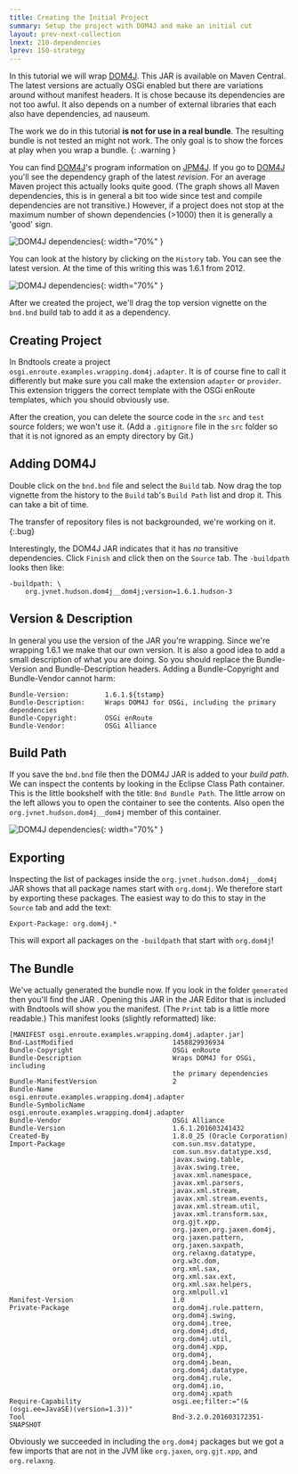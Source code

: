 ```yaml
---
title: Creating the Initial Project
summary: Setup the project with DOM4J and make an initial cut
layout: prev-next-collection
lnext: 210-dependencies
lprev: 150-strategy
---
```


In this tutorial we will wrap [DOM4J]. This JAR is available on Maven Central. The latest versions are actually OSGi enabled but there are variations around without manifest headers. It is chose because its dependencies are not too awful. It also depends on a number of external libraries that each also have dependencies, ad nauseum. 

The work we do in this tutorial **is not for use in a real bundle**. The resulting bundle is not tested an might not work. The only goal is to show the forces at play when you wrap a bundle.
{: .warning }

You can find [DOM4J]'s program information on [JPM4J]. If you go to  [DOM4J] you'll see the dependency graph of the latest _revision_. For an average Maven project this actually looks quite good. (The graph shows all Maven dependencies, this is in general a bit too wide since test and compile dependencies are not transitive.) However, if a project does not stop at the maximum number of shown dependencies (>1000) then it is generally a 'good' sign.

![DOM4J dependencies](img/program.png){: width="70%" }

You can look at the history by clicking on the `History` tab. You can see the latest version. At the time of this writing this was 1.6.1 from 2012. 

![DOM4J dependencies](img/history.png){: width="70%" }

After we created the project, we'll drag the top version vignette on the `bnd.bnd` build tab to add it as a dependency.

## Creating Project

In Bndtools create a project `osgi.enroute.examples.wrapping.dom4j.adapter`. It is of course fine to call it differently but make sure you call make the extension `adapter` or `provider`. This extension triggers the correct template with the OSGi enRoute templates, which you should obviously use.

After the creation, you can delete the source code in the `src` and `test` source folders; we won't use it. (Add a `.gitignore` file in the `src` folder so that it is not ignored as an empty directory by Git.)

## Adding DOM4J

Double click on the `bnd.bnd` file and select the `Build` tab. Now drag the top vignette from the history to the `Build` tab's  `Build Path` list and drop it. This can take a bit of time.

The transfer of repository files is not backgrounded, we're working on it.
{:.bug}

Interestingly, the DOM4J JAR indicates that it has _no_ transitive dependencies. Click `Finish` and click then on the `Source` tab. The `-buildpath` looks then like:

	-buildpath: \
		org.jvnet.hudson.dom4j__dom4j;version=1.6.1.hudson-3

## Version & Description

In general you use the version of the JAR you're wrapping. Since we're wrapping 1.6.1 we make that our own version. It is also a good idea to add a small description of what you are doing. So you should replace the Bundle-Version and Bundle-Description headers. Adding a Bundle-Copyright and Bundle-Vendor cannot harm:

	Bundle-Version:			1.6.1.${tstamp}
	Bundle-Description:		Wraps DOM4J for OSGi, including the primary dependencies
	Bundle-Copyright:		OSGi enRoute
	Bundle-Vendor:			OSGi Alliance
	
## Build Path

If you save the `bnd.bnd` file then the DOM4J JAR is added to your _build path_. We can inspect the contents by 
looking in the Eclipse Class Path container. This is the little bookshelf with the title: `Bnd Bundle Path`. The little arrow on the left allows you to open the container to see the contents. Also open the `org.jvnet.hudson.dom4j__dom4j` member of this container.

![DOM4J dependencies](img/container.png){: width="70%" }

## Exporting

Inspecting the list of packages inside the `org.jvnet.hudson.dom4j__dom4j` JAR shows that all package names start with  `org.dom4j`. We therefore start by exporting these packages. The easiest way to do this to stay in the `Source` tab and add the text:

	Export-Package: org.dom4j.*

This will export all packages on the `-buildpath` that start with `org.dom4j`! 

## The Bundle

We've actually generated the bundle now. If you look in the folder `generated` then you'll find the JAR  . Opening this JAR in the JAR Editor that is included with Bndtools will show you the manifest. (The `Print` tab is a little more readable.) This manifest looks (slightly reformatted) like:

	[MANIFEST osgi.enroute.examples.wrapping.dom4j.adapter.jar]
	Bnd-LastModified                         1458829936934                           
	Bundle-Copyright                         OSGi enRoute
	Bundle-Description                       Wraps DOM4J for OSGi, including 
	                                         the primary dependencies
	Bundle-ManifestVersion                   2                                       
	Bundle-Name                              osgi.enroute.examples.wrapping.dom4j.adapter
	Bundle-SymbolicName                      osgi.enroute.examples.wrapping.dom4j.adapter
	Bundle-Vendor			                 OSGi Alliance
	Bundle-Version                           1.6.1.201603241432                      
	Created-By                               1.8.0_25 (Oracle Corporation)           
	Import-Package                           com.sun.msv.datatype,
	                                         com.sun.msv.datatype.xsd,
	                                         javax.swing.table, 
	                                         javax.swing.tree, 
	                                         javax.xml.namespace, 
	                                         javax.xml.parsers,
	                                         javax.xml.stream,
	                                         javax.xml.stream.events,
	                                         javax.xml.stream.util,
	                                         javax.xml.transform.sax,
	                                         org.gjt.xpp,
	                                         org.jaxen,org.jaxen.dom4j,
	                                         org.jaxen.pattern,
	                                         org.jaxen.saxpath,
	                                         org.relaxng.datatype,
	                                         org.w3c.dom,
	                                         org.xml.sax,
	                                         org.xml.sax.ext,
	                                         org.xml.sax.helpers,
	                                         org.xmlpull.v1
	Manifest-Version                         1.0                                     
	Private-Package                          org.dom4j.rule.pattern, 
                                             org.dom4j.swing,
                                             org.dom4j.tree,
                                             org.dom4j.dtd,
                                             org.dom4j.util,
                                             org.dom4j.xpp,
                                             org.dom4j,
                                             org.dom4j.bean,
                                             org.dom4j.datatype,
                                             org.dom4j.rule,
                                             org.dom4j.io,
                                             org.dom4j.xpath
	Require-Capability                       osgi.ee;filter:="(&(osgi.ee=JavaSE)(version=1.3))"
	Tool                                     Bnd-3.2.0.201603172351-SNAPSHOT         

Obviously we succeeded in including the `org.dom4j` packages but we got a few imports that are not in the JVM like `org.jaxen`, `org.gjt.xpp`, and `org.relaxng`.
 

[DOM4J]: http://jpm4j.org/#!/p/org.jdom/jdom
[JPM4J]: http://jpm4j.org/
[-conditionalpackage]: http://bnd.bndtools.org/instructions/conditionalpackage.html
[blog]: http://njbartlett.name/2014/05/26/static-linking.html
[133 Service Loader Mediator Specification]: http://blog.osgi.org/2013/02/javautilserviceloader-in-osgi.html
[semanticaly versioned]: http://bnd.bndtools.org/chapters/170-versioning.html 
[135.3 osgi.contract Namespace]: http://blog.osgi.org/2013/08/osgi-contracts-wonkish.html
[BSD style license]: http://dom4j.sourceforge.net/dom4j-1.6.1/license.html
[supernodes of small worlds]: https://en.wikipedia.org/wiki/Small-world_network
[OSGiSemVer]: https://www.osgi.org/wp-content/uploads/SemanticVersioning.pdf
[osgi.enroute.examples.wrapping.dom4j.adapter]: https://github.com/osgi/osgi.enroute.examples/osgi.enroute.examples.wrapping.dom4j.adapter